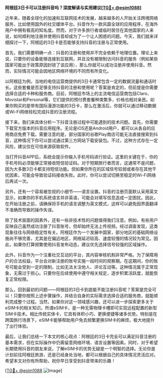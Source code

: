 **阿根廷3日卡可以注册抖音吗？深度解读与实用建议[[TG💪+ @esim1088](https://t.me/s/esim1088)]**

近年来，随着全球化的加速和互联网技术的发展，越来越多的人开始关注跨境网络服务，比如使用国外的社交媒体平台。抖音作为一款风靡全球的应用程序，在海外用户中拥有极高的知名度。然而，对于许多旅行者或临时居住在其他国家的人来说，如何顺利地注册并使用抖音却成为了一个让人困惑的问题。今天，我们就来详细探讨一下，阿根廷的3日卡是否能够支持抖音的注册与正常使用。

首先，我们需要明确一点：抖音的注册和使用并不完全依赖于地理位置。理论上来说，只要你的设备能够连接到互联网，并且没有被限制访问抖音的服务（例如某些国家可能出于政策原因封锁了该应用），那么你就可以成功注册并使用抖音。然而，实际情况可能会因地区网络环境的不同而有所变化。

以阿根廷为例，当地的电信运营商提供的3日卡通常包含一定的数据流量和通话时长。这些套餐是否足够支持抖音的注册和使用呢？答案是肯定的，但前提是你需要选择合适的卡种和服务商。目前，阿根廷市场上的主流电信运营商包括Claro、Movistar和Personal等，它们提供的预付费套餐种类繁多，价格也相对亲民。如果你购买的是带有国际漫游功能的3日卡，那么在激活后，你就可以通过移动数据或Wi-Fi网络轻松完成抖音的注册流程。

接下来，我们来具体分析一下抖音注册过程中可能遇到的技术问题。首先，你需要下载官方版本的抖音应用程序。无论是iOS还是Android用户，都可以从各自的应用商店免费下载。需要注意的是，部分国家的谷歌Play商店可能无法直接搜索到抖音，这种情况下你可以尝试通过第三方网站下载安装包。不过，这种方式存在一定风险，建议仅在可信来源获取软件。

当打开抖音APP后，系统会提示你输入手机号码进行验证。这里的关键在于，你的手机号码必须能够正常接收短信验证码。对于短期旅行者而言，这通常不是问题，因为大多数3日卡都支持短信功能。但如果你所在的区域信号较弱或者存在其他干扰因素，可能会导致验证码接收失败。此时，你可以尝试切换至稳定的Wi-Fi网络后再试一次。

另外，还有一个容易被忽视的小细节——语言设置。抖音的注册页面默认采用英文显示，如果你的手机系统语言并非英语，可能会对填写信息造成一定困扰。因此，在开始注册之前，请确保将手机的语言调整为英文模式，这样可以避免因界面翻译不准确而导致的操作失误。

除了技术层面的因素外，还有一些非技术性的问题值得我们注意。例如，有些用户反映自己虽然成功注册了抖音账号，但却始终无法上传视频。经过调查发现，这类现象往往与网络稳定性有关。阿根廷作为一个发展中国家，部分地区的基础网络设施尚不够完善，尤其是在偏远地区，网络延迟较高、速度较慢的情况较为常见。因此，如果你打算频繁使用抖音发布动态，建议优先选择信号较强的区域操作。

此外，抖音作为一个注重社交互动的平台，其内容审核机制非常严格。为了保障用户的合法权益，平台会对新注册的账号实施一段时间的观察期。在这期间，你的账号可能会受到一定的限制，比如无法关注他人、评论互动等。这种情况属于正常现象，无需过于担心。只要你在后续使用中遵守相关规定，逐步积累活跃度，就能恢复正常权限。

那么，回到最初的问题——阿根廷的3日卡到底能不能注册抖音呢？答案是完全可以！只要你按照上述步骤操作，并结合自身的实际需求选择合适的服务商，就能顺利完成整个过程。当然，如果你对这一领域感兴趣，还可以进一步探索更多关于eSIM卡的相关知识。所谓eSIM卡，是一种无需物理卡槽即可实现远程配置的新型SIM卡技术。相比传统实体卡，它具有体积小巧、更换便捷等诸多优势。特别是在跨国旅行场景下，eSIM卡能够帮助用户免去频繁更换SIM卡的麻烦，极大地提升了出行体验。

最后，让我们总结一下本文的核心观点：阿根廷的3日卡完全可以满足抖音注册的基本需求，但在实际操作中仍需留意网络环境、语言设置等因素。同时，对于希望长期使用抖音的朋友来说，了解eSIM卡的优势无疑是一个明智的选择。无论你是计划前往阿根廷旅游，还是已经身处当地，都可以根据自己的具体情况灵活应对。希望本文对你有所帮助，祝你早日享受到抖音带来的乐趣！

[[TG💪+ @esim1088](https://t.me/s/esim1088) ![Image](https://i.postimg.cc/4NQfJmqS/Snipaste-2025-05-13-00-14-12.png)]